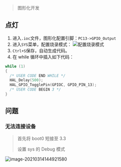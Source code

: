 <!--
title: 05-CubeIDE入门
sort:
-->

> 图形化开发

## 点灯

1. 进入`.ioc`文件，图形化配置引脚：`PC13->GPIO_Output`
2. 进入`SYS`菜单，配置烧录模式：
   ![配置烧录模式](https://gitee.com/nmdfzf404/Image-hosting/raw/master/2021/image-20210314144921580.png)
3. `Ctrl+S`保存，自动生成代码。
4. 在 while 循环中插入如下代码：

```c
while (1)
{
  /* USER CODE END WHILE */
  HAL_Delay(500);
  HAL_GPIO_TogglePin(GPIOC, GPIO_PIN_13);
  /* USER CODE BEGIN 3 */
}
```

## 问题

### 无法连接设备

> 首先将 boot0 短接至 3.3
>
> 设置 sys 的 Debug 模式

![image-20210314144921580](C:\Users\44153\AppData\Roaming\Typora\typora-user-images\image-20210314144921580.png)
